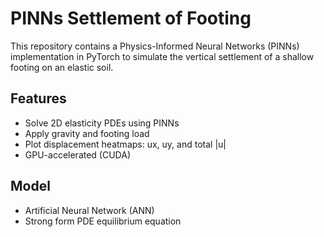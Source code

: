 # PINNs Settlement of Footing

This repository contains a Physics-Informed Neural Networks (PINNs) implementation in PyTorch to simulate the vertical settlement of a shallow footing on an elastic soil.

## Features

- Solve 2D elasticity PDEs using PINNs
- Apply gravity and footing load
- Plot displacement heatmaps: ux, uy, and total |u|
- GPU-accelerated (CUDA)

## Model
- Artificial Neural Network (ANN)
- Strong form PDE equilibrium equation

